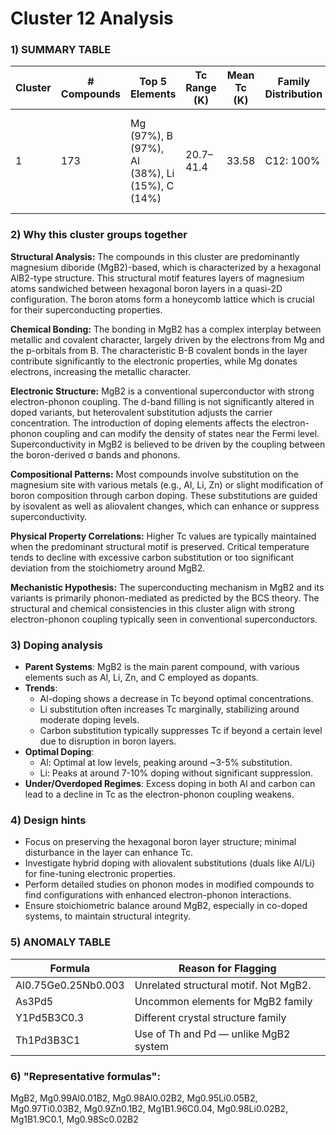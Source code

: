 # Cluster 12 Analysis


### 1) SUMMARY TABLE

| Cluster | # Compounds | Top 5 Elements | Tc Range (K) | Mean Tc (K) | Family Distribution | Notes |
|---------|-------------|----------------|--------------|-------------|---------------------|-------|
| 1       | 173         | Mg (97%), B (97%), Al (38%), Li (15%), C (14%) | 20.7–41.4  | 33.58          | C12: 100%          | - Mainly MgB2-based compounds with various dopants. <br> - Predominantly conventional BCS-type superconductors. |

### 2) Why this cluster groups together

**Structural Analysis:** The compounds in this cluster are predominantly magnesium diboride (MgB2)-based, which is characterized by a hexagonal AlB2-type structure. This structural motif features layers of magnesium atoms sandwiched between hexagonal boron layers in a quasi-2D configuration. The boron atoms form a honeycomb lattice which is crucial for their superconducting properties.

**Chemical Bonding:** The bonding in MgB2 has a complex interplay between metallic and covalent character, largely driven by the electrons from Mg and the p-orbitals from B. The characteristic B-B covalent bonds in the layer contribute significantly to the electronic properties, while Mg donates electrons, increasing the metallic character.

**Electronic Structure:** MgB2 is a conventional superconductor with strong electron-phonon coupling. The d-band filling is not significantly altered in doped variants, but heterovalent substitution adjusts the carrier concentration. The introduction of doping elements affects the electron-phonon coupling and can modify the density of states near the Fermi level. Superconductivity in MgB2 is believed to be driven by the coupling between the boron-derived σ bands and phonons.

**Compositional Patterns:** Most compounds involve substitution on the magnesium site with various metals (e.g., Al, Li, Zn) or slight modification of boron composition through carbon doping. These substitutions are guided by isovalent as well as aliovalent changes, which can enhance or suppress superconductivity.

**Physical Property Correlations:** Higher Tc values are typically maintained when the predominant structural motif is preserved. Critical temperature tends to decline with excessive carbon substitution or too significant deviation from the stoichiometry around MgB2.

**Mechanistic Hypothesis:** The superconducting mechanism in MgB2 and its variants is primarily phonon-mediated as predicted by the BCS theory. The structural and chemical consistencies in this cluster align with strong electron-phonon coupling typically seen in conventional superconductors.

### 3) Doping analysis

- **Parent Systems**: MgB2 is the main parent compound, with various elements such as Al, Li, Zn, and C employed as dopants.
- **Trends**: 
  - Al-doping shows a decrease in Tc beyond optimal concentrations.
  - Li substitution often increases Tc marginally, stabilizing around moderate doping levels.
  - Carbon substitution typically suppresses Tc if beyond a certain level due to disruption in boron layers.
- **Optimal Doping**: 
  - Al: Optimal at low levels, peaking around ~3-5% substitution.
  - Li: Peaks at around 7-10% doping without significant suppression.
- **Under/Overdoped Regimes**: Excess doping in both Al and carbon can lead to a decline in Tc as the electron-phonon coupling weakens.

### 4) Design hints

- Focus on preserving the hexagonal boron layer structure; minimal disturbance in the layer can enhance Tc.
- Investigate hybrid doping with aliovalent substitutions (duals like Al/Li) for fine-tuning electronic properties.
- Perform detailed studies on phonon modes in modified compounds to find configurations with enhanced electron-phonon interactions.
- Ensure stoichiometric balance around MgB2, especially in co-doped systems, to maintain structural integrity.

### 5) ANOMALY TABLE

| Formula         | Reason for Flagging                   |
|-----------------|---------------------------------------|
| Al0.75Ge0.25Nb0.003 | Unrelated structural motif. Not MgB2. |
| As3Pd5          | Uncommon elements for MgB2 family     |
| Y1Pd5B3C0.3     | Different crystal structure family    |
| Th1Pd3B3C1      | Use of Th and Pd — unlike MgB2 system |

### 6) "Representative formulas": <br>
MgB2, Mg0.99Al0.01B2, Mg0.98Al0.02B2, Mg0.95Li0.05B2, Mg0.97Ti0.03B2, Mg0.9Zn0.1B2, Mg1B1.96C0.04, Mg0.98Li0.02B2, Mg1B1.9C0.1, Mg0.98Sc0.02B2